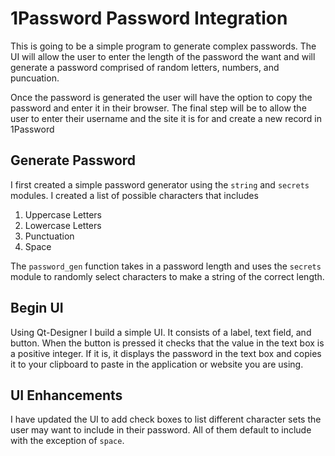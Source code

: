 # 1Password Password Integration

This is going to be a simple program to generate complex passwords. The UI will allow the user to enter the length of the password the want and will generate a password comprised of random letters, numbers, and puncuation.

Once the password is generated the user will have the option to copy the password and enter it in their browser. The final step will be to allow the user to enter their username and the site it is for and create a new record in 1Password

## Generate Password

I first created a simple password generator using the `string` and `secrets` modules. I created a list of possible characters that includes

1. Uppercase Letters
2. Lowercase Letters
3. Punctuation
4. Space

The `password_gen` function takes in a password length and uses the `secrets` module to randomly select characters to make a string of the correct length.

## Begin UI

Using Qt-Designer I build a simple UI. It consists of a label, text field, and button. When the button is pressed it checks that the value in the text box is a positive integer. If it is, it displays the password in the text box and copies it to your clipboard to paste in the application or website you are using.

## UI Enhancements

I have updated the UI to add check boxes to list different character sets the user may want to include in their password. All of them default to include with the exception of `space`.
